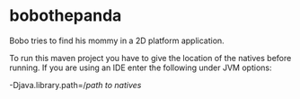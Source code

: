 bobothepanda
============

Bobo tries to find his mommy in a 2D platform application.

To run this maven project you have to give the location of the natives before running.
If you are using an IDE enter the following under JVM options:

-Djava.library.path=/*path to natives*
